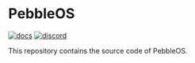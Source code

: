 # PebbleOS

[![docs](https://readthedocs.org/projects/pebbleos/badge/?version=latest&style=flat)](https://pebbleos.readthedocs.io/en/latest/)
[![discord](https://dcbadge.limes.pink/api/server/aRUAYFN?style=flat)](https://discordapp.com/invite/aRUAYFN)

This repository contains the source code of PebbleOS.
